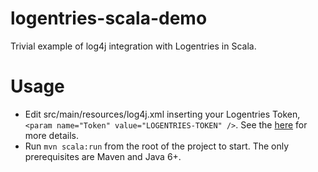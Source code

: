 logentries-scala-demo
=====================

Trivial example of log4j integration with Logentries in Scala.

Usage
=====

* Edit src/main/resources/log4j.xml inserting your Logentries Token, `<param name="Token" value="LOGENTRIES-TOKEN" />`. See the [here](https://github.com/logentries/le_java) for more details.
* Run `mvn scala:run` from the root of the project to start. The only prerequisites are Maven and Java 6+.
